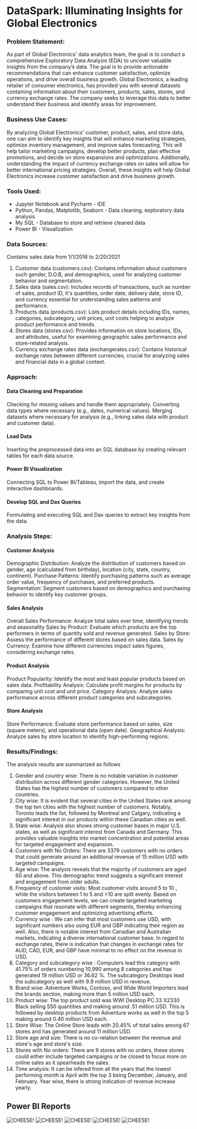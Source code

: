 
# DataSpark: Illuminating Insights for Global Electronics

### Problem Statement:

As part of Global Electronics' data analytics team, the goal is to conduct a comprehensive Exploratory Data Analysis (EDA) to uncover valuable insights from the company’s data. The goal is to provide actionable recommendations that can enhance customer satisfaction, optimize operations, and drive overall business growth.
Global Electronics, a leading retailer of consumer electronics, has provided you with several datasets containing information about their customers, products, sales, stores, and currency exchange rates. The company seeks to leverage this data to better understand their business and identify areas for improvement.

### Business Use Cases:

By analyzing Global Electronics' customer, product, sales, and store data, one can aim to identify key insights that will enhance marketing strategies, optimize inventory management, and improve sales forecasting. This will help tailor marketing campaigns, develop better products, plan effective promotions, and decide on store expansions and optimizations. Additionally, understanding the impact of currency exchange rates on sales will allow for better international pricing strategies. Overall, these insights will help Global Electronics increase customer satisfaction and drive business growth.

### Tools Used:

- Jupyter Notebook and Pycharm - IDE
- Python, Pandas, Matplotlib, Seaborn - Data cleaning, exploratory data analysis
- My SQL - Database to store and retrieve cleaned data 
- Power BI - Visualization 

### Data Sources:

Contains sales data from 1/1/2016 to 2/20/2021

1. Customer data (customers.csv): Contains information about customers such gender, D.O.B, and demographics, used for analyzing customer behavior and segmentation.
2. Sales data (sales.csv): Includes records of transactions, such as number of sales, product ID, it's quantities, order date, delivery date, store ID, and currency essential for understanding sales patterns and performance.
3. Products data (products.csv): Lists product details including IDs, names, categories, subcategory, unit prices, unit costs helping to analyze product performance and trends.
4. Stores data (stores.csv): Provides information on store locations, IDs, and attributes, useful for examining geographic sales performance and store-related analysis.
5. Currency exchange rates data (exchangerates.csv): Contains historical exchange rates between different currencies, crucial for analyzing sales and financial data in a global context.


### Approach:

#### Data Cleaning and Preparation

Checking for missing values and handle them appropriately.
Converting data types where necessary (e.g., dates, numerical values).
Merging datasets where necessary for analysis (e.g., linking sales data with product and customer data).

#### Load Data

Inserting the preprocessed data into an SQL database by creating relevant tables for each data source.

#### Power BI Visualization

 Connecting SQL to Power BI/Tableau, import the data, and create interactive dashboards.
 
#### Develop SQL and Dax Queries

Formulating and executing SQL and Dax queries to extract key insights from the data.

### Analysis Steps:

#### Customer Analysis

Demographic Distribution: Analyze the distribution of customers based on gender, age (calculated from birthday), location (city, state, country, continent).
Purchase Patterns: Identify purchasing patterns such as average order value, frequency of purchases, and preferred products.
Segmentation: Segment customers based on demographics and purchasing behavior to identify key customer groups.

#### Sales Analysis

Overall Sales Performance: Analyze total sales over time, identifying trends and seasonality
Sales by Product: Evaluate which products are the top performers in terms of quantity sold and revenue generated.
Sales by Store: Assess the performance of different stores based on sales data.
Sales by Currency: Examine how different currencies impact sales figures, considering exchange rates.

#### Product Analysis
Product Popularity: Identify the most and least popular products based on sales data.
Profitability Analysis: Calculate profit margins for products by comparing unit cost and unit price.
Category Analysis: Analyze sales performance across different product categories and subcategories.

#### Store Analysis
Store Performance: Evaluate store performance based on sales, size (square meters), and operational data (open date).
Geographical Analysis: Analyze sales by store location to identify high-performing regions.

### Results/Findings:

The analysis results are summarized as follows

1. Gender and country wise: There is no notable variation in customer distribution across different gender categories. However, the United States has the highest number of customers compared to other countries.
2. City wise: It is evident that several cities in the United States rank among the top ten cities with the highest number of customers. Notably, Toronto leads the list, followed by Montreal and Calgary, indicating a significant interest in our products within these Canadian cities as well.
3. State wise: Analysis also shows strong customer bases in major U.S. states, as well as significant interest from Canada and Germany. This provides valuable insights into market concentration and potential areas for targeted engagement and expansion.
4. Customers with No Orders: There are 3379 customers with no orders that could generate around an additional revenue of 15 million USD with targeted campaigns.
5. Age wise: The analysis reveals that the majority of customers are aged 60 and above. This demographic trend suggests a significant interest and engagement from older adults.
6. Frequency of customer visits: Most customer visits around 5 to 10 , while the visitors between 1 to 5 and >10 are split evenly. Based on customers engagement levels, we can create targeted marketing campaigns that resonate with different segments, thereby enhancing customer engagement and optimizing advertising efforts.
7. Currency wise : We can infer that most customers use USD, with significant numbers also using EUR and GBP indicating their region as well. Also, there is notable interest from Canadian and Australian markets, indicating a diverse international customer base. In regard to exchange rates, there is indication that changes in exchange rates for AUD, CAD, EUR, and GBP have minimal to no effect on the revenue in USD.
8. Category and subcategory wise : Computers lead this category with 41.75% of orders numbering 10,990 among 8 categories and has generated 19 million USD or 36.62 %. The subcategory Desktops lead the subcategory as well with 9.9 million USD in revenue.
9. Brand wise: Adventure Works, Contoso, and Wide World Importers lead the brands section, making more than 5 million USD each.
10. Product wise: The top product sold was WWI Desktop PC.33 X2330 Black selling 550 quantities and making around .51 million USD. This is followed by desktop products from Adventure works as well in the top 5 making around 0.40 million USD each.
11. Store Wise: The Online Store leads with 20.45% of total sales among 67 stores and has generated around 11 million USD.
12. Store age and size: There is no co-relation between the revenue and store's age and store's size.
13. Stores with No orders: There are 9 stores with no orders, these stores could either include targeted campaigns or be closed to focus more on online sales as it spearheads the sales.
14. Time analysis: It can be infered from all the years that the lowest performing month is April with the top 3 being December, January, and February. Year wise, there is strong indication of revenue increase yearly.

## Power BI Reports

![CHEESE!](DataSparkHP.png)
![CHEESE!](Yearly.png)
![CHEESE!](Customers.png)
![CHEESE!](Stores.png)
![CHEESE!](Product.png)


